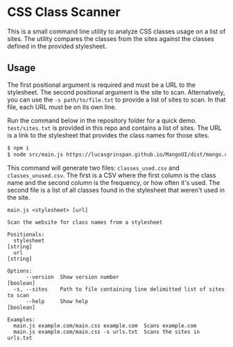 # CSS Class Scanner

This is a small command line utility to analyze CSS classes usage on a list of sites. The utility compares the classes from the sites against the classes defined in the provided stylesheet.

## Usage

The first positional argument is required and must be a URL to the stylesheet. The second positional argument is the site to scan. Alternatively, you can use the `-s path/to/file.txt` to provide a list of sites to scan. In that file, each URL must be on its own line.

Run the command below in the repository folder for a quick demo. `test/sites.txt` is provided in this repo and contains a list of sites. The URL is a link to the stylesheet that provides the class names for those sites.

```bash
$ npm i
$ node src/main.js https://lucasgrinspan.github.io/MangoUI/dist/mango.css -s test/sites.txt
```

This command will generate two files: `classes_used.csv` and `classes_unused.csv`. The first is a CSV where the first column is the class name and the second column is the frequency, or how often it's used. The second file is a list of all classes found in the stylesheet that weren't used in the site.

```
main.js <stylesheet> [url]

Scan the website for class names from a stylesheet

Positionals:
  stylesheet                                                            [string]
  url                                                                   [string]

Options:
      --version  Show version number                                   [boolean]
  -s, --sites    Path to file containing line delimitted list of sites to scan
      --help     Show help                                             [boolean]

Examples:
  main.js example.com/main.css example.com  Scans example.com
  main.js example.com/main.css -s urls.txt  Scans the sites in urls.txt
```
